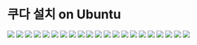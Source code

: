 # 쿠다 설치 on Ubuntu


![](https://github.com/Rurril/Today-I-Learned/blob/master/Other/CUDA/images/installation/%EC%8A%AC%EB%9D%BC%EC%9D%B4%EB%93%9C1.jpeg?raw=true)
![](https://github.com/Rurril/Today-I-Learned/blob/master/Other/CUDA/images/installation/%EC%8A%AC%EB%9D%BC%EC%9D%B4%EB%93%9C2.jpeg?raw=true)
![](https://github.com/Rurril/Today-I-Learned/blob/master/Other/CUDA/images/installation/%EC%8A%AC%EB%9D%BC%EC%9D%B4%EB%93%9C3.jpeg?raw=true)
![](https://github.com/Rurril/Today-I-Learned/blob/master/Other/CUDA/images/installation/%EC%8A%AC%EB%9D%BC%EC%9D%B4%EB%93%9C4.jpeg?raw=true)
![](https://github.com/Rurril/Today-I-Learned/blob/master/Other/CUDA/images/installation/%EC%8A%AC%EB%9D%BC%EC%9D%B4%EB%93%9C5.jpeg?raw=true)
![](https://github.com/Rurril/Today-I-Learned/blob/master/Other/CUDA/images/installation/%EC%8A%AC%EB%9D%BC%EC%9D%B4%EB%93%9C6.jpeg?raw=true)
![](https://github.com/Rurril/Today-I-Learned/blob/master/Other/CUDA/images/installation/%EC%8A%AC%EB%9D%BC%EC%9D%B4%EB%93%9C7.jpeg?raw=true)
![](https://github.com/Rurril/Today-I-Learned/blob/master/Other/CUDA/images/installation/%EC%8A%AC%EB%9D%BC%EC%9D%B4%EB%93%9C8.jpeg?raw=true)
![](https://github.com/Rurril/Today-I-Learned/blob/master/Other/CUDA/images/installation/%EC%8A%AC%EB%9D%BC%EC%9D%B4%EB%93%9C9.jpeg?raw=true)
![](https://github.com/Rurril/Today-I-Learned/blob/master/Other/CUDA/images/installation/%EC%8A%AC%EB%9D%BC%EC%9D%B4%EB%93%9C10.jpeg?raw=true)
![](https://github.com/Rurril/Today-I-Learned/blob/master/Other/CUDA/images/installation/%EC%8A%AC%EB%9D%BC%EC%9D%B4%EB%93%9C11.jpeg?raw=true)
![](https://github.com/Rurril/Today-I-Learned/blob/master/Other/CUDA/images/installation/%EC%8A%AC%EB%9D%BC%EC%9D%B4%EB%93%9C12.jpeg?raw=true)
![](https://github.com/Rurril/Today-I-Learned/blob/master/Other/CUDA/images/installation/%EC%8A%AC%EB%9D%BC%EC%9D%B4%EB%93%9C13.jpeg?raw=true)
![](https://github.com/Rurril/Today-I-Learned/blob/master/Other/CUDA/images/installation/%EC%8A%AC%EB%9D%BC%EC%9D%B4%EB%93%9C14.jpeg?raw=true)
![](https://github.com/Rurril/Today-I-Learned/blob/master/Other/CUDA/images/installation/%EC%8A%AC%EB%9D%BC%EC%9D%B4%EB%93%9C15.jpeg?raw=true)
![](https://github.com/Rurril/Today-I-Learned/blob/master/Other/CUDA/images/installation/%EC%8A%AC%EB%9D%BC%EC%9D%B4%EB%93%9C16.jpeg?raw=true)
![](https://github.com/Rurril/Today-I-Learned/blob/master/Other/CUDA/images/installation/%EC%8A%AC%EB%9D%BC%EC%9D%B4%EB%93%9C17.jpeg?raw=true)
![](https://github.com/Rurril/Today-I-Learned/blob/master/Other/CUDA/images/installation/%EC%8A%AC%EB%9D%BC%EC%9D%B4%EB%93%9C18.jpeg?raw=true)
![](https://github.com/Rurril/Today-I-Learned/blob/master/Other/CUDA/images/installation/%EC%8A%AC%EB%9D%BC%EC%9D%B4%EB%93%9C19.jpeg?raw=true)
![](https://github.com/Rurril/Today-I-Learned/blob/master/Other/CUDA/images/installation/%EC%8A%AC%EB%9D%BC%EC%9D%B4%EB%93%9C20.jpeg?raw=true)
![](https://github.com/Rurril/Today-I-Learned/blob/master/Other/CUDA/images/installation/%EC%8A%AC%EB%9D%BC%EC%9D%B4%EB%93%9C21.jpeg?raw=true)
